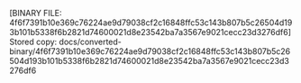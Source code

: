 [BINARY FILE: 4f6f7391b10e369c76224ae9d79038cf2c16848ffc53c143b807b5c26504d193b101b5338f6b2821d74600021d8e23542ba7a3567e9021cecc23d3276df6]
Stored copy: docs/converted-binary/4f6f7391b10e369c76224ae9d79038cf2c16848ffc53c143b807b5c26504d193b101b5338f6b2821d74600021d8e23542ba7a3567e9021cecc23d3276df6
